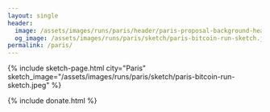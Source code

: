 ```yaml
---
layout: single
header:
  image: /assets/images/runs/paris/header/paris-proposal-background-header-2048x900.jpeg
  og_image: /assets/images/runs/paris/sketch/paris-bitcoin-run-sketch.jpeg
permalink: /paris/
---
```


{% include sketch-page.html city="Paris" sketch_image="/assets/images/runs/paris/sketch/paris-bitcoin-run-sketch.jpeg" %}

{% include donate.html %}  
  
  
